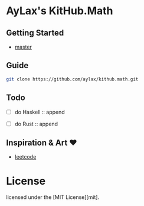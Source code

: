 # AyLax's KitHub.Math


## Getting Started
- [master](https://github.com/aylax/kithub.math.git) 


## Guide
```sh
git clone https://github.com/aylax/kithub.math.git
```


## Todo
- [ ] do Haskell :: append
- [ ] do Rust    :: append


## Inspiration & Art :heart:
- [leetcode](https://leetcode.com/)


# License
licensed under the [MIT License][mit].
